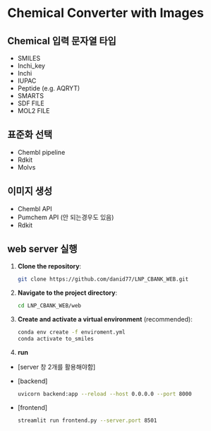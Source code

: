 # Chemical Converter with Images

## Chemical 입력 문자열 타입
- SMILES
- Inchi_key
- Inchi
- IUPAC
- Peptide (e.g. AQRYT)
- SMARTS
- SDF FILE
- MOL2 FILE

## 표준화 선택
- Chembl pipeline
- Rdkit
- Molvs

## 이미지 생성 
- Chembl API
- Pumchem API (안 되는경우도 있음)
- Rdkit

## web server 실행

1. **Clone the repository**:
    ```bash
    git clone https://github.com/danid77/LNP_CBANK_WEB.git
    ```

2. **Navigate to the project directory**:
    ```bash
    cd LNP_CBANK_WEB/web
    ```

3. **Create and activate a virtual environment** (recommended):
    ```bash
    conda env create -f enviroment.yml
    conda activate to_smiles
    ```

4. **run**
- [server 창 2개를 활용해야함]
- [backend]
    ```bash
    uvicorn backend:app --reload --host 0.0.0.0 --port 8000
    ```

- [frontend]
    ```bash
    streamlit run frontend.py --server.port 8501
    ```
